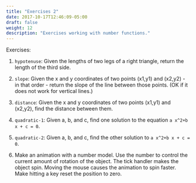 ```yaml
---
title: "Exercises 2"
date: 2017-10-17T12:46:09-05:00
draft: false
weight: 12
description: "Exercises working with number functions."
---
```


Exercises:

1. `hypotenuse`: Given the lengths of two legs of a right triangle, return the length of the third side.

2. `slope`: Given the x and y coordinates of two points (x1,y1) and (x2,y2) - in that order - return the slope of the line between those points. (OK if it does not work for vertical lines.)

3. `distance`: Given the x and y coordinates of two points (x1,y1) and (x2,y2), find the distance between them.

4. `quadratic-1`: Given a, b, and c, find one solution to the equation `a x^2+b x + c = 0`. 

5. `quadratic-2`: Given a, b, and c, find the other solution to `a x^2+b x + c = 0`.

6. Make an animation with a number model. Use the number to control the current amount of rotation of the object. The tick handler makes the object spin. Moving the mouse causes the animation to spin faster. Make hitting a key reset the position to zero.






